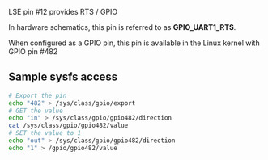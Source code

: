 LSE pin #12 provides RTS / GPIO

In hardware schematics, this pin is referred to as **GPIO_UART1_RTS**.

When configured as a GPIO pin, this pin is available in the Linux 
kernel with GPIO pin #482

## Sample sysfs access
```bash
# Export the pin
echo "482" > /sys/class/gpio/export
# GET the value
echo "in" > /sys/class/gpio/gpio482/direction
cat /sys/class/gpio/gpio482/value
# SET the value to 1
echo "out" > /sys/class/gpio/gpio482/direction
echo "1" > /gpio/gpio482/value
```
